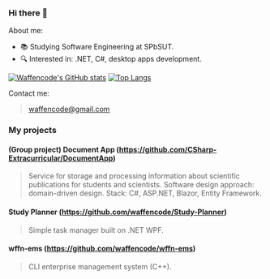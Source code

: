 ### Hi there 👋

<!--
**waffencode/waffencode** is a ✨ _special_ ✨ repository because its `README.md` (this file) appears on your GitHub profile.

Here are some ideas to get you started:

- 🔭 I’m currently working on ...
- 🌱 I’m currently learning ...
- 👯 I’m looking to collaborate on ...
- 🤔 I’m looking for help with ...
- 💬 Ask me about ...
- 📫 How to reach me: ...
- 😄 Pronouns: ...
- ⚡ Fun fact: ...
-->

About me:

- 📚 Studying Software Engineering at SPbSUT. 
- 🔍 Interested in: .NET, C#, desktop apps development.

[![Waffencode's GitHub stats](https://github-readme-stats.vercel.app/api?username=waffencode&hide=stars,contribs&show_icons=true&hide_rank=true)](https://github.com/waffencode/github-readme-stats)
[![Top Langs](https://github-readme-stats.vercel.app/api/top-langs/?username=waffencode&layout=compact)](https://github.com/waffencode/github-readme-stats)

Contact me:

> waffencode@gmail.com

### My projects

#### (Group project) Document App (https://github.com/CSharp-Extracurricular/DocumentApp)

> Service for storage and processing information about scientific publications for students and scientists. Software design approach: domain-driven design. Stack: C#, ASP.NET, Blazor, Entity Framework.

#### Study Planner (https://github.com/waffencode/Study-Planner)

> Simple task manager built on .NET WPF.

#### wffn-ems (https://github.com/waffencode/wffn-ems)

> CLI enterprise management system (C++).
